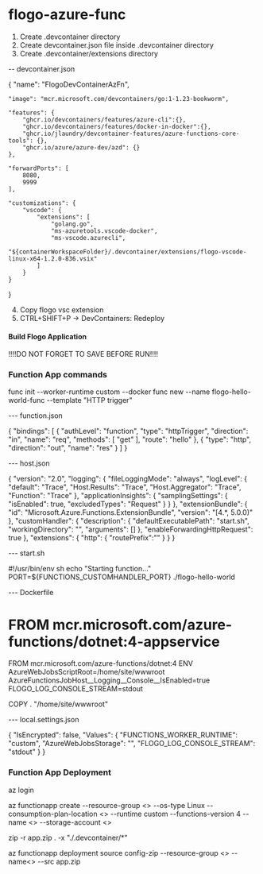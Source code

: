 # flogo-azure-func


1. Create .devcontainer directory
2. Create devcontainer.json file inside .devcontainer directory
3. Create .devcontainer/extensions directory


-- devcontainer.json


{
    "name": "FlogoDevContainerAzFn",

    "image": "mcr.microsoft.com/devcontainers/go:1-1.23-bookworm",

    "features": {
        "ghcr.io/devcontainers/features/azure-cli":{},
        "ghcr.io/devcontainers/features/docker-in-docker":{},
        "ghcr.io/jlaundry/devcontainer-features/azure-functions-core-tools": {},
        "ghcr.io/azure/azure-dev/azd": {}
    },
    
    "forwardPorts": [
        8080,
        9999
    ],
    
    "customizations": {
        "vscode": {
            "extensions": [
                "golang.go",
                "ms-azuretools.vscode-docker",
                "ms-vscode.azurecli",
                "${containerWorkspaceFolder}/.devcontainer/extensions/flogo-vscode-linux-x64-1.2.0-836.vsix"
            ]
        }
    }

}

4. Copy flogo vsc extension 
5. CTRL+SHIFT+P -> DevContainers: Redeploy

#### Build Flogo Application


!!!!DO NOT FORGET TO SAVE BEFORE RUN!!!!



### Function App commands

func init --worker-runtime custom --docker
func new --name flogo-hello-world-func --template "HTTP trigger"



--- function.json

{
  "bindings": [
    {
      "authLevel": "function",
      "type": "httpTrigger",
      "direction": "in",
      "name": "req",
      "methods": [ "get" ],
      "route": "hello"
    },
    {
      "type": "http",
      "direction": "out",
      "name": "res"
    }
  ]
}

--- host.json

{
  "version": "2.0",
  "logging": {
    "fileLoggingMode": "always",
    "logLevel": {
      "default": "Trace",
      "Host.Results": "Trace",
      "Host.Aggregator": "Trace",
      "Function": "Trace"
    },
    "applicationInsights": {
      "samplingSettings": {
        "isEnabled": true,
        "excludedTypes": "Request"
      }
    }
  },
  "extensionBundle": {
    "id": "Microsoft.Azure.Functions.ExtensionBundle",
    "version": "[4.*, 5.0.0)"
  },
  "customHandler": {
    "description": {
      "defaultExecutablePath": "start.sh",
      "workingDirectory": "",
      "arguments": []
    },
    "enableForwardingHttpRequest": true
  },
  "extensions": {
    "http": {
      "routePrefix":""
    }
  }
}

--- start.sh

#!/usr/bin/env sh
echo "Starting function..."
PORT=${FUNCTIONS_CUSTOMHANDLER_PORT} ./flogo-hello-world


--- Dockerfile

# FROM mcr.microsoft.com/azure-functions/dotnet:4-appservice 
FROM mcr.microsoft.com/azure-functions/dotnet:4
ENV AzureWebJobsScriptRoot=/home/site/wwwroot \
    AzureFunctionsJobHost__Logging__Console__IsEnabled=true \
    FLOGO_LOG_CONSOLE_STREAM=stdout

COPY . "/home/site/wwwroot"

--- local.settings.json

{
  "IsEncrypted": false,
  "Values": {
    "FUNCTIONS_WORKER_RUNTIME": "custom",
    "AzureWebJobsStorage": "",
    "FLOGO_LOG_CONSOLE_STREAM": "stdout"
  }
}


### Function App Deployment

az login

az functionapp create --resource-group <<your-resource-group>> --os-type Linux --consumption-plan-location <<region>> --runtime custom --functions-version 4 --name <<your-azure-function-app-name>> --storage-account <<your-storage-account>>


zip -r app.zip  . -x "./.devcontainer/*"


az functionapp deployment source config-zip --resource-group  <<your-resource-group>> --name<<your-azure-function-app-name>> --src app.zip
